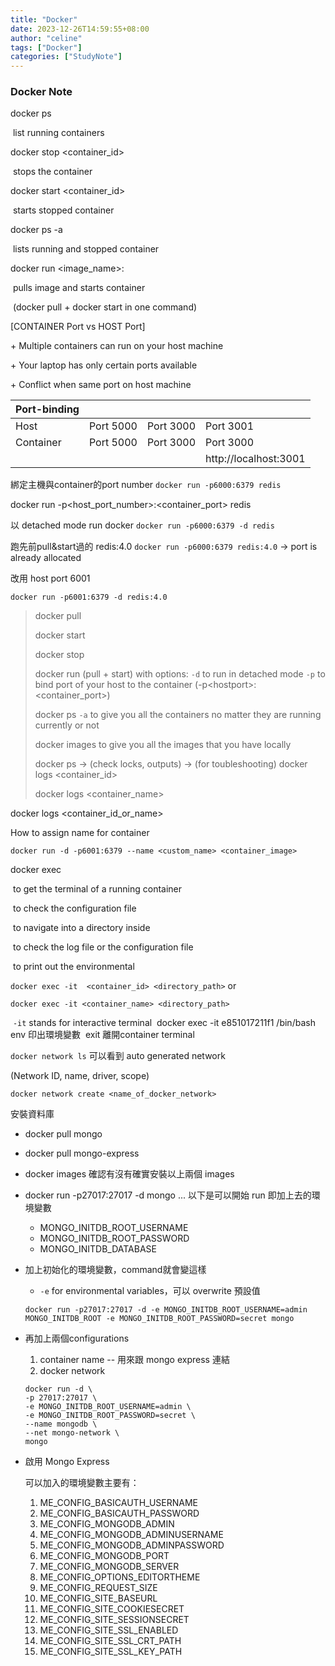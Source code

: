 ```yaml
---
title: "Docker"
date: 2023-12-26T14:59:55+08:00
author: "celine"
tags: ["Docker"]
categories: ["StudyNote"]
---
```


### Docker Note

docker ps 

​    list running containers



docker stop <container_id>

​    stops the container



docker start <container_id>

​    starts stopped container



docker ps -a

​    lists running and stopped container



docker run <image_name>:<version> 

​    pulls image and starts container 

​    (docker pull + docker start in one command)





[CONTAINER Port vs HOST Port]

\+ Multiple containers can run on your host machine

\+ Your laptop has only certain ports available

\+ Conflict when same port on host machine


| Port-binding |           |           |                       |
| ------------ | --------- | --------- | --------------------- |
| Host         | Port 5000 | Port 3000 | Port 3001             |
| Container    | Port 5000 | Port 3000 | Port 3000             |
|              |           |           | http://localhost:3001 |

綁定主機與container的port number  `docker run -p6000:6379 redis`

docker run -p<host_port_number>:<container_port> redis

以 detached mode run docker `docker run -p6000:6379 -d redis`

跑先前pull&start過的 redis:4.0 `docker run -p6000:6379 redis:4.0` -> port is already allocated

改用 host port 6001

`docker run -p6001:6379 -d redis:4.0`

> docker pull
>
> docker start
>
> docker stop
>
> docker run (pull + start) with options:
> `-d`    to run in detached mode
> `-p`    to bind port of your host to the container (-p\<hostport>:\<container_port>)
>
> docker ps `-a`  to give you all the containers no matter they are running currently or not
>
> docker images    to give you all the images that you have locally
>
> docker ps -> (check locks, outputs) -> (for toubleshooting) docker logs <container_id>
>
> docker logs <container_name>

docker logs \<container_id_or_name>

How to assign name for container

`docker run -d -p6001:6379 --name <custom_name> <container_image>`

docker exec 

​    to get the terminal of a running container 

​    to check the configuration file

​    to navigate into a directory inside

​    to check the log file or the configuration file 

​    to print out the environmental

`docker exec -it  <container_id> <directory_path>` or

`docker exec -it <container_name> <directory_path>`

​       `-it`     stands for interactive terminal 
​        docker exec -it e851017211f1 /bin/bash
​        env    印出環境變數
​        exit    離開container terminal

`docker network ls` 可以看到 auto generated network

(Network ID, name, driver, scope)

`docker network create <name_of_docker_network>`



安裝資料庫

+ docker pull mongo

+ docker pull mongo-express

+ docker images 確認有沒有確實安裝以上兩個 images

+ docker run -p27017:27017 -d mongo ... 以下是可以開始 run 即加上去的環境變數

  + MONGO_INITDB_ROOT_USERNAME
  + MONGO_INITDB_ROOT_PASSWORD
  + MONGO_INITDB_DATABASE

+ 加上初始化的環境變數，command就會變這樣

  + `-e` for environmental variables，可以 overwrite 預設值

  ```terminal
  docker run -p27017:27017 -d -e MONGO_INITDB_ROOT_USERNAME=admin MONGO_INITDB_ROOT -e MONGO_INITDB_ROOT_PASSWORD=secret mongo
  ```

+ 再加上兩個configurations 

  1. container name -- 用來跟 mongo express 連結
  2. docker network

  ```terminal
  docker run -d \
  -p 27017:27017 \
  -e MONGO_INITDB_ROOT_USERNAME=admin \
  -e MONGO_INITDB_ROOT_PASSWORD=secret \
  --name mongodb \
  --net mongo-network \
  mongo
  ```

+ 啟用 Mongo Express

  
  
  可以加入的環境變數主要有：
  
  1. ME_CONFIG_BASICAUTH_USERNAME
  2. ME_CONFIG_BASICAUTH_PASSWORD
  3. ME_CONFIG_MONGODB_ADMIN
  4. ME_CONFIG_MONGODB_ADMINUSERNAME
  5. ME_CONFIG_MONGODB_ADMINPASSWORD
  6. ME_CONFIG_MONGODB_PORT
  7. ME_CONFIG_MONGODB_SERVER
  8. ME_CONFIG_OPTIONS_EDITORTHEME
  9. ME_CONFIG_REQUEST_SIZE
  10. ME_CONFIG_SITE_BASEURL
  11. ME_CONFIG_SITE_COOKIESECRET
  12. ME_CONFIG_SITE_SESSIONSECRET
  13. ME_CONFIG_SITE_SSL_ENABLED
  14. ME_CONFIG_SITE_SSL_CRT_PATH
  15. ME_CONFIG_SITE_SSL_KEY_PATH

